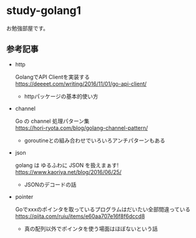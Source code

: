 # study-golang1

お勉強部屋です。

## 参考記事

* http

  GolangでAPI Clientを実装する  
  https://deeeet.com/writing/2016/11/01/go-api-client/
    * httpパッケージの基本的使い方

* channel

  Go の channel 処理パターン集  
  https://hori-ryota.com/blog/golang-channel-pattern/
    * goroutineとの組み合わせでいろいろアンチパターンもある

* json

  golang は ゆるふわに JSON を扱えまぁす!  
  https://www.kaoriya.net/blog/2016/06/25/
    * JSONのデコードの話

* pointer

  Goでxxxのポインタを取っているプログラムはだいたい全部間違っている  
  https://qiita.com/ruiu/items/e60aa707e16f8f6dccd8
    * 真の配列以外でポインタを使う場面はほぼないという話
